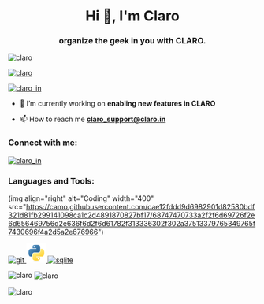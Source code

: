 <h1 align="center">Hi 👋, I'm Claro</h1>
<h3 align="center">organize the geek in you with CLARO.</h3>

<p align="left"> <img src="https://komarev.com/ghpvc/?username=claro&label=Profile%20views&color=0e75b6&style=flat" alt="claro" /> </p>

<p align="left"> <a href="https://github.com/ryo-ma/github-profile-trophy"><img src="https://github-profile-trophy.vercel.app/?username=claro" alt="claro" /></a> </p>

<p align="left"> <a href="https://twitter.com/claro_in" target="blank"><img src="https://img.shields.io/twitter/follow/claro_in?logo=twitter&style=for-the-badge" alt="claro_in" /></a> </p>

- 🔭 I’m currently working on **enabling new features in CLARO**

- 📫 How to reach me **claro_support@claro.in**

<h3 align="left">Connect with me:</h3>
<p align="left">
<a href="https://twitter.com/claro_in" target="blank"><img align="center" src="https://raw.githubusercontent.com/rahuldkjain/github-profile-readme-generator/master/src/images/icons/Social/twitter.svg" alt="claro_in" height="30" width="40" /></a>
</p>

<h3 align="left">Languages and Tools:</h3>

(img align="right" alt="Coding" width="400" src="https://camo.githubusercontent.com/cae12fddd9d6982901d82580bdf321d81fb299141098ca1c2d4891870827bf17/68747470733a2f2f6d69726f2e6d656469756d2e636f6d2f6d61782f313336302f302a37513379765349765f7430696f4a2d5a2e676966")
<p align="left"> <a href="https://git-scm.com/" target="_blank" rel="noreferrer"> <img src="https://www.vectorlogo.zone/logos/git-scm/git-scm-icon.svg" alt="git" width="40" height="40"/> </a> <a href="https://www.python.org" target="_blank" rel="noreferrer"> <img src="https://raw.githubusercontent.com/devicons/devicon/master/icons/python/python-original.svg" alt="python" width="40" height="40"/> </a> <a href="https://www.sqlite.org/" target="_blank" rel="noreferrer"> <img src="https://www.vectorlogo.zone/logos/sqlite/sqlite-icon.svg" alt="sqlite" width="40" height="40"/> </a> </p>

<p><img align="left" src="https://github-readme-stats.vercel.app/api/top-langs?username=claro&show_icons=true&locale=en&layout=compact" alt="claro" /></p>

<p>&nbsp;<img align="center" src="https://github-readme-stats.vercel.app/api?username=claro&show_icons=true&locale=en" alt="claro" /></p>

<p><img align="center" src="https://github-readme-streak-stats.herokuapp.com/?user=claro&" alt="claro" /></p>
